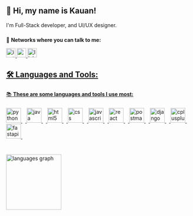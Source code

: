 **<h2>👋 Hi, my name is Kauan!</h2>**
I'm Full-Stack developer, and UI/UX designer.

###

💎 **Networks where you can talk to me:**
<div align="left">
  <a href="https://www.instagram.com/kauanl01?igsh=MTA1czhyN3liM3l0NQ==" title="Siga-me no Instagram!" /a>
  <img src="https://img.shields.io/static/v1?message=Instagram&logo=instagram&label=&color=2E1065&logoColor=ffffff&labelColor=0000&style=for-the-badge" height="25" alt="instagram logo" />
  <a href="mailto:saleskauan308@gmail.com" title="Envie-me um e-mail!" /a>
  <img src="https://img.shields.io/static/v1?message=Gmail&logo=gmail&label=&color=2E1065&logoColor=ffffff&labelColor=0000&style=for-the-badge" height="25" alt="gmail logo" />
  <a href="https://www.linkedin.com/in/kauan-vin%C3%ADcius-953773359?utm_source=share&utm_campaign=share_via&utm_content=profile&utm_medium=android_app" title="Conecte-se comigo!" /a>
  <img src="https://img.shields.io/static/v1?message=LinkedIn&logo=linkedin&label=&color=2E1065&logoColor=white&labelColor=&style=for-the-badge" height="25" alt="linkedin logo" />
</div>

###

**<h2>🛠️ Languages and Tools:</h2>**

###

📚 **These are some languages and tools I use most:**

###

<div align="left">
  <img src="https://skillicons.dev/icons?i=py" height="40" alt="python logo" title="Python" />
  <img width="8" />
  <img src="https://skillicons.dev/icons?i=java" height="40" alt="java logo" title="Java" />
  <img width="8" />
  <img src="https://skillicons.dev/icons?i=html" height="40" alt="html5 logo" title="HTML5" />
  <img width="8" />
  <img src="https://skillicons.dev/icons?i=css" height="40" alt="css logo" title="CSS3" />
  <img width="8" />
  <img src="https://skillicons.dev/icons?i=js" height="40" alt="javascript logo" title="JavaScript" />
  <img width="8" />
  <img src="https://skillicons.dev/icons?i=react" height="40" alt="react logo" title="React" />
  <img width="8" />
  <img src="https://skillicons.dev/icons?i=postman" height="40" alt="postman logo" title="Postman" />
  <img width="8" />
  <img src="https://skillicons.dev/icons?i=django" height="40" alt="django logo" title="Django" />
  <img width="8" />
  <img src="https://skillicons.dev/icons?i=cpp" height="40" alt="cplusplus logo" title="C++" />
  <img width="8" />
  <img src="https://skillicons.dev/icons?i=fastapi" height="40" alt="fastapi logo" title="FastAPI"  />
  <img width="8" />
</div>

###

<br clear="both">

<div align="left">
  <img src="https://github-readme-stats.vercel.app/api/top-langs?username=Kauan19-hub&locale=en&hide_title=false&layout=compact&card_width=320&langs_count=10&theme=dracula&hide_border=false&order=2" height="150" alt="languages graph"  />
</div>


###


    
